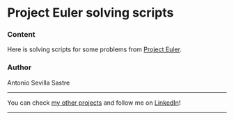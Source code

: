 # Project Euler solving scripts

### Content
Here is solving scripts for some problems from [Project Euler](https://projecteuler.net/).

### Author
Antonio Sevilla Sastre

-----------------------------------------------------------------------------

You can check [my other projects](https://github.com/asevillasastre?tab=repositories) and follow me on [LinkedIn](https://www.linkedin.com/in/asevillasastre/)!

-----------------------------------------------------------------------------
